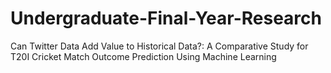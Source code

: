 # Undergraduate-Final-Year-Research
Can Twitter Data Add Value to Historical Data?: A Comparative Study for T20I Cricket Match Outcome  Prediction Using Machine Learning
